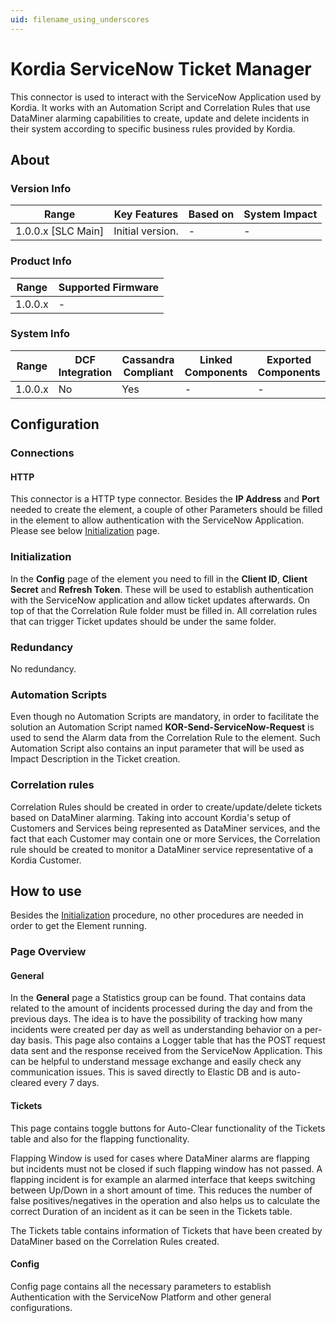 ```yaml
---
uid: filename_using_underscores
---
```


# Kordia ServiceNow Ticket Manager

This connector is used to interact with the ServiceNow Application used by Kordia. It works with an Automation Script and Correlation Rules that use DataMiner alarming capabilities to create, update and delete incidents in their system according to specific business rules provided by Kordia.

## About

### Version Info

| Range            | Key Features | Based on | System Impact |
|----------------------|------------------|--------------|-------------------|
| 1.0.0.x [SLC Main] | Initial version. | -           | -                |

### Product Info

| Range | Supported Firmware |
|-----------|------------------------|
| 1.0.0.x   | -                     |

### System Info

| Range | DCF Integration | Cassandra Compliant | Linked Components | Exported Components |
|-----------|---------------------|-------------------------|-----------------------|-------------------------|
| 1.0.0.x   | No                  | Yes                     | -                    | -                      |

## Configuration

### Connections

#### HTTP

This connector is a HTTP type connector. Besides the **IP Address** and **Port** needed to create the element, a couple of other Parameters should be filled in the element to allow authentication with the ServiceNow Application. Please see below [Initialization](#initialization) page.

### Initialization

In the **Config** page of the element you need to fill in the **Client ID**, **Client Secret** and **Refresh Token**. These will be used to establish authentication with the ServiceNow application and allow ticket updates afterwards. On top of that the Correlation Rule folder must be filled in. All correlation rules that can trigger Ticket updates should be under the same folder.

### Redundancy

No redundancy.

### Automation Scripts

Even though no Automation Scripts are mandatory, in order to facilitate the solution an Automation Script named **KOR-Send-ServiceNow-Request** is used to send the Alarm data from the Correlation Rule to the element. Such Automation Script also contains an input parameter that will be used as Impact Description in the Ticket creation.

### Correlation rules

Correlation Rules should be created in order to create/update/delete tickets based on DataMiner alarming. Taking into account Kordia's setup of Customers and Services being represented as DataMiner services, and the fact that each Customer may contain one or more Services, the Correlation rule should be created to monitor a DataMiner service representative of a Kordia Customer. 

## How to use

Besides the [Initialization](#initialization) procedure, no other procedures are needed in order to get the Element running.

### Page Overview

#### General

In the **General** page a Statistics group can be found. That contains data related to the amount of incidents processed during the day and from the previous days. The idea is to have the possibility of tracking how many incidents were created per day as well as understanding behavior on a per-day basis. This page also contains a Logger table that has the POST request data sent and the response received from the ServiceNow Application. This can be helpful to understand message exchange and easily check any communication issues. This is saved directly to Elastic DB and is auto-cleared every 7 days.

#### Tickets

This page contains toggle buttons for Auto-Clear functionality of the Tickets table and also for the flapping functionality.

Flapping Window is used for cases where DataMiner alarms are flapping but incidents must not be closed if such flapping window has not passed. A flapping incident is for example an alarmed interface that keeps switching between Up/Down in a short amount of time. This reduces the number of false positives/negatives in the operation and also helps us to calculate the correct Duration of an incident as it can be seen in the Tickets table.

The Tickets table contains information of Tickets that have been created by DataMiner based on the Correlation Rules created.

#### Config

Config page contains all the necessary parameters to establish Authentication with the ServiceNow Platform and other general configurations.
